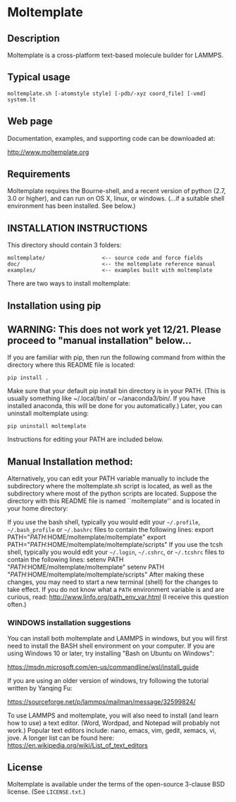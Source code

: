 Moltemplate
===========

##  Description

Moltemplate is a cross-platform text-based molecule builder for LAMMPS. 

## Typical usage

    moltemplate.sh [-atomstyle style] [-pdb/-xyz coord_file] [-vmd] system.lt

## Web page

Documentation, examples, and supporting code can be downloaded at:

http://www.moltemplate.org

## Requirements

Moltemplate requires the Bourne-shell, and a recent version of python 
(2.7, 3.0 or higher), and can run on OS X, linux, or windows. (...if a 
suitable shell environment has been installed.  See below.)


## INSTALLATION INSTRUCTIONS

This directory should contain 3 folders:

    moltemplate/                  <-- source code and force fields
    doc/                          <-- the moltemplate reference manual
    examples/                     <-- examples built with moltemplate

There are two ways to install moltemplate:

## Installation using pip
## WARNING: This does not work yet 12/21. Please proceed to "manual installation" below...
If you are familiar with pip, then run the following command from within the directory where this README file is located:

    pip install .

Make sure that your default pip install bin directory is in your PATH.  (This is usually something like ~/.local/bin/ or ~/anaconda3/bin/.  If you have installed anaconda, this will be done for you automatically.)  Later, you can uninstall moltemplate using:

    pip uninstall moltemplate

Instructions for editing your PATH are included below.  

## Manual Installation method:

Alternatively, you can edit your PATH variable manually to include
the subdirectory where the moltemplate.sh script is located,
as well as the subdirectory where most of the python scripts are located.
Suppose the directory with this README file is named ``moltemplate''
and is located in your home directory:

If you use the bash shell, typically you would edit your 
`~/.profile`, `~/.bash_profile` or `~/.bashrc` files 
to contain the following lines:
    export PATH="$PATH:$HOME/moltemplate/moltemplate"
    export PATH="$PATH:$HOME/moltemplate/moltemplate/scripts"
If you use the tcsh shell, typically you would edit your 
`~/.login`, `~/.cshrc`, or `~/.tcshrc` files to contain the following lines:
    setenv PATH "$PATH:$HOME/moltemplate/moltemplate"
    setenv PATH "$PATH:$HOME/moltemplate/moltemplate/scripts"
After making these changes, you may need to start a new terminal (shell) for the changes to take effect.  If you do not know what a `PATH` environment variable is and are curious, read:
    http://www.linfo.org/path_env_var.html
(I receive this question often.)


### WINDOWS installation suggestions

You can install both moltemplate and LAMMPS in windows, but you will first need to install the BASH shell environment on your computer.  If you are using Windows 10 or later, try installing "Bash on Ubuntu on Windows":

https://msdn.microsoft.com/en-us/commandline/wsl/install_guide

   If you are using an older version of windows, try following the tutorial written by Yanqing Fu:

https://sourceforge.net/p/lammps/mailman/message/32599824/

To use LAMMPS and moltemplate, you will also need to install (and learn how to use) a text editor.  (Word, Wordpad, and Notepad will probably not work.)  Popular text editors include: nano, emacs, vim, gedit, xemacs, vi, jove.  A longer list can be found here:
https://en.wikipedia.org/wiki/List_of_text_editors

## License

Moltemplate is available under the terms of the open-source 3-clause BSD 
license.  (See `LICENSE.txt`.)

